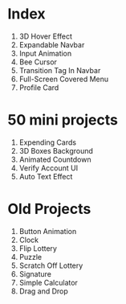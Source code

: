 # Index
1. 3D Hover Effect
2. Expandable Navbar
3. Input Animation
4. Bee Cursor
5. Transition Tag In Navbar
6. Full-Screen Covered Menu
7. Profile Card

# 50 mini projects
1. Expending Cards
2. 3D Boxes Background
3. Animated Countdown
4. Verify Account UI
5. Auto Text Effect

# Old Projects
1. Button Animation
2. Clock
3. Flip Lottery
4. Puzzle
5. Scratch Off Lottery
6. Signature
7. Simple Calculator
8. Drag and Drop
